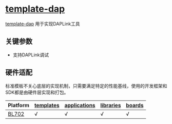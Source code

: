 ﻿# [template-dap](https://github.com/OS-Q/template-dap)

[template-dap](https://github.com/OS-Q/template-dap) 用于实现DAPLink工具

## 关键参数

* 支持DAPLink调试

## 硬件适配

标准模板不关心底层的实现机制，只需要满足特定的性能基线，使用的开发框架和SDK都是由硬件层实现和打包。


| Platform | [templates](https://github.com/OS-Q/qio) | [applications](https://github.com/OS-Q/applications) | [libraries](https://github.com/OS-Q/libraries) | [boards](https://github.com/OS-Q/boards) |
| ------- | ------- | ------ | --------- | --------- |
| [BL702](https://doc.soc.xin/BL702) |  √  |  √  |  √  |  √  |

